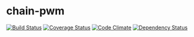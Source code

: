 chain-pwm
=========
[![Build Status](https://travis-ci.org/eiriksm/chain-pwm.svg?branch=master)](https://travis-ci.org/eiriksm/chain-pwm)
[![Coverage Status](http://img.shields.io/coveralls/eiriksm/chain-pwm.svg)](https://coveralls.io/r/eiriksm/chain-pwm?branch=master)
[![Code Climate](http://img.shields.io/codeclimate/github/eiriksm/chain-pwm.svg)](https://codeclimate.com/github/eiriksm/chain-pwm)
[![Dependency Status](https://david-dm.org/eiriksm/chain-pwm.svg?theme=shields.io)](https://david-dm.org/eiriksm/chain-pwm)
